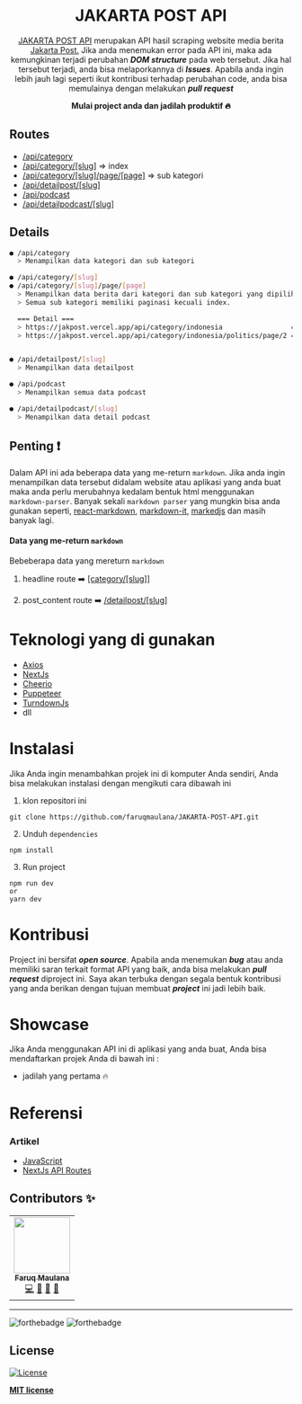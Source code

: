 <div align="center">
<h1>JAKARTA POST API</h1>
<p><a href="https://jakpost.vercel.app/api">JAKARTA POST API</a> merupakan API hasil scraping website media berita <a href="https://www.thejakartapost.com/">Jakarta Post.</a> Jika anda menemukan error pada API ini, maka ada kemungkinan terjadi perubahan <i><b>DOM structure</b></i> pada web tersebut. Jika hal tersebut terjadi, anda bisa melaporkannya di <i><b>Issues</b></i>. Apabila anda ingin lebih jauh lagi seperti ikut kontribusi terhadap perubahan code, anda bisa memulainya dengan melakukan <i><b>pull request</b></i></p>
<b>Mulai project anda dan jadilah produktif 🔥</b>
</div>

## Routes

- [/api/category](https://jakpost.vercel.app/api/category)
- [/api/category/[slug]](https://jakpost.vercel.app/api/category/indonesia) => index
- [/api/category/[slug]/page/[page]](https://jakpost.vercel.app/api/category/indonesia/politics/page/2) => sub kategori
- [/api/detailpost/[slug]](https://jakpost.vercel.app/api/detailpost/indonesia/2022/03/16/police-looking-into-human-trafficking-violations-in-langkat-caging)
- [/api/podcast](https://jakpost.vercel.app/api/category/podcast)
- [/api/detailpodcast/[slug]](https://jakpost.vercel.app/api/detailpodcast/multimedia/2022/03/04/beyond-squid-game-translating-asian-film-and-tv-for-a-hungry-global-market)

## Details

```bash
● /api/category
  > Menampilkan data kategori dan sub kategori

● /api/category/[slug]
● /api/category/[slug]/page/[page]
  > Menampilkan data berita dari kategori dan sub kategori yang dipilih.
  > Semua sub kategori memiliki paginasi kecuali index.

  === Detail ===
  > https://jakpost.vercel.app/api/category/indonesia                 => paginasi  ❌
  > https://jakpost.vercel.app/api/category/indonesia/politics/page/2 => paginasi  ✅


● /api/detailpost/[slug]
  > Menampilkan data detailpost

● /api/podcast
  > Menampilkan semua data podcast

● /api/detailpodcast/[slug]
  > Menampilkan data detail podcast
```

## Penting ❗

Dalam API ini ada beberapa data yang me-return `markdown`. Jika anda ingin menampilkan data tersebut didalam website atau aplikasi yang anda buat maka anda perlu merubahnya kedalam bentuk html menggunakan `markdown-parser`. Banyak sekali `markdown parser` yang mungkin bisa anda gunakan seperti, [react-markdown](https://github.com/remarkjs/react-markdown), [markdown-it](https://github.com/markdown-it/markdown-it), [markedjs](https://github.com/markedjs/marked) dan masih banyak lagi.

#### Data yang me-return `markdown`

Bebeberapa data yang mereturn `markdown`

1. headline
   route ➡️ [[category/[slug]]](https://jakpost.vercel.app/api/category/indonesia)

2. post_content
   route ➡️ [/detailpost/[slug]]()

# Teknologi yang di gunakan

- [Axios](https://axios-http.com/)
- [NextJs](https://nextjs.org/)
- [Cheerio](https://cheerio.js.org/)
- [Puppeteer](https://pptr.dev/)
- [TurndownJs](https://github.com/mixmark-io/turndown)
- dll

# Instalasi

Jika Anda ingin menambahkan projek ini di komputer Anda sendiri, Anda bisa melakukan instalasi dengan mengikuti cara dibawah ini

1. klon repositori ini

```
git clone https://github.com/faruqmaulana/JAKARTA-POST-API.git
```

2. Unduh `dependencies`

```
npm install
```

3. Run project

```
npm run dev
or
yarn dev
```

# Kontribusi

Project ini bersifat <i><b>open source</b></i>. Apabila anda menemukan <i><b>bug</b></i> atau anda memiliki saran terkait format API yang baik, anda bisa melakukan <i><b>pull request</b></i> diproject ini. Saya akan terbuka dengan segala bentuk kontribusi yang anda berikan dengan tujuan membuat <i><b>project</b></i> ini jadi lebih baik.

# Showcase

Jika Anda menggunakan API ini di aplikasi yang anda buat, Anda bisa mendaftarkan projek Anda di bawah ini :

- jadilah yang pertama 🔥

# Referensi

### Artikel

- [JavaScript](https://developer.mozilla.org/en-US/docs/Web/JavaScript?retiredLocale=en)
- [NextJs API Routes](https://nextjs.org/docs/api-routes/dynamic-api-routes)

## Contributors ✨

<!-- ALL-CONTRIBUTORS-LIST:START - Do not remove or modify this section -->
<!-- markdownlint-disable -->
<table>
  <tr>
    <td align="center"><a href="https://fm-space.vercel.app">
    <img src="https://avatars.githubusercontent.com/u/88839109?v=4?s=100" width="100px;" alt=""/>
    <br />
    <sub><b>Faruq Maulana</b></sub>
    </a>
    <br />
    <a href="https://github.com/faruqmaulana/JAKARTA-POST-API/commits?author=faruqmaulana" title="Code">💻</a> 
    <a href="#refactoringCode-faruqmaulana" title="Refactoring Code">🎨</a>
    <a href="#maintenance-faruqmaulana" title="Maintenance">🚧</a> 
    <a href="#ideas-faruqmaulana" title="Ideas, Planning, & Feedback">🤔</a>
    </td>
  </tr>
</table>

<!-- markdownlint-restore -->

<!-- ALL-CONTRIBUTORS-LIST:END -->

---

![forthebadge](https://forthebadge.com/images/badges/built-with-love.svg)
![forthebadge](https://forthebadge.com/images/badges/made-with-javascript.svg)

## License

[![License](http://img.shields.io/:license-mit-blue.svg?style=flat-square)](http://badges.mit-license.org)

**[MIT license](http://opensource.org/licenses/mit-license.php)**

